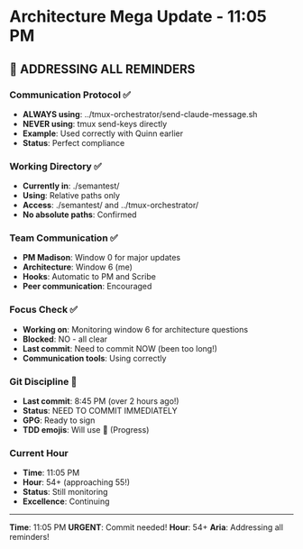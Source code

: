 # Architecture Mega Update - 11:05 PM

## 🎯 ADDRESSING ALL REMINDERS

### Communication Protocol ✅
- **ALWAYS using**: ../tmux-orchestrator/send-claude-message.sh
- **NEVER using**: tmux send-keys directly
- **Example**: Used correctly with Quinn earlier
- **Status**: Perfect compliance

### Working Directory ✅
- **Currently in**: ./semantest/
- **Using**: Relative paths only
- **Access**: ./semantest/ and ../tmux-orchestrator/
- **No absolute paths**: Confirmed

### Team Communication ✅
- **PM Madison**: Window 0 for major updates
- **Architecture**: Window 6 (me)
- **Hooks**: Automatic to PM and Scribe
- **Peer communication**: Encouraged

### Focus Check ✅
- **Working on**: Monitoring window 6 for architecture questions
- **Blocked**: NO - all clear
- **Last commit**: Need to commit NOW (been too long!)
- **Communication tools**: Using correctly

### Git Discipline 🚨
- **Last commit**: 8:45 PM (over 2 hours ago!)
- **Status**: NEED TO COMMIT IMMEDIATELY
- **GPG**: Ready to sign
- **TDD emojis**: Will use 🚧 (Progress)

### Current Hour
- **Time**: 11:05 PM
- **Hour**: 54+ (approaching 55!)
- **Status**: Still monitoring
- **Excellence**: Continuing

---

**Time**: 11:05 PM
**URGENT**: Commit needed!
**Hour**: 54+
**Aria**: Addressing all reminders!